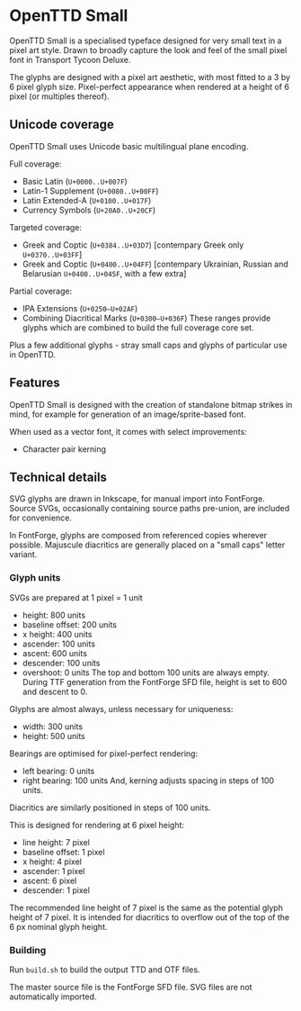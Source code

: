 # OpenTTD Small
OpenTTD Small is a specialised typeface designed for very small text in a pixel art style. Drawn to broadly capture the look and feel of the small pixel font in Transport Tycoon Deluxe.

The glyphs are designed with a pixel art aesthetic, with most fitted to a 3 by 6 pixel glyph size. Pixel-perfect appearance when rendered at a height of 6 pixel (or multiples thereof).

## Unicode coverage
OpenTTD Small uses Unicode basic multilingual plane encoding.

Full coverage:
* Basic Latin (`U+0000..U+007F`)
* Latin-1 Supplement (`U+0080..U+00FF`)
* Latin Extended-A (`U+0100..U+017F`)
* Currency Symbols (`U+20A0..U+20CF`)

Targeted coverage:
* Greek and Coptic (`U+0384..U+03D7`) [contempary Greek only `U+0370..U+03FF`]
* Greek and Coptic (`U+0400..U+04FF`) [contempary Ukrainian, Russian and Belarusian `U+0400..U+045F`, with a few extra]

Partial coverage:
* IPA Extensions (`U+0250–U+02AF`)
* Combining Diacritical Marks (`U+0300–U+036F`)
These ranges provide glyphs which are combined to build the full coverage core set.

Plus a few additional glyphs - stray small caps and glyphs of particular use in OpenTTD.

## Features
OpenTTD Small is designed with the creation of standalone bitmap strikes in mind, for example for generation of an image/sprite-based font.

When used as a vector font, it comes with select improvements:
* Character pair kerning

## Technical details
SVG glyphs are drawn in Inkscape, for manual import into FontForge. Source SVGs, occasionally containing source paths pre-union, are included for convenience.

In FontForge, glyphs are composed from referenced copies wherever possible. Majuscule diacritics are generally placed on a "small caps" letter variant.

### Glyph units
SVGs are prepared at 1 pixel = 1 unit
* height: 800 units
* baseline offset: 200 units
* x height: 400 units
* ascender: 100 units
* ascent: 600 units
* descender: 100 units
* overshoot: 0 units
The top and bottom 100 units are always empty. During TTF generation from the FontForge SFD file, height is set to 600 and descent to 0.

Glyphs are almost always, unless necessary for uniqueness:
* width: 300 units
* height: 500 units

Bearings are optimised for pixel-perfect rendering:
* left bearing: 0 units
* right bearing: 100 units
And, kerning adjusts spacing in steps of 100 units.

Diacritics are similarly positioned in steps of 100 units.

This is designed for rendering at 6 pixel height:
* line height: 7 pixel
* baseline offset: 1 pixel
* x height: 4 pixel
* ascender: 1 pixel
* ascent: 6 pixel
* descender: 1 pixel

The recommended line height of 7 pixel is the same as the potential glyph height of 7 pixel. It is intended for diacritics to overflow out of the top of the 6 px nominal glyph height.

### Building
Run `build.sh` to build the output TTD and OTF files.

The master source file is the FontForge SFD file. SVG files are not automatically imported.

